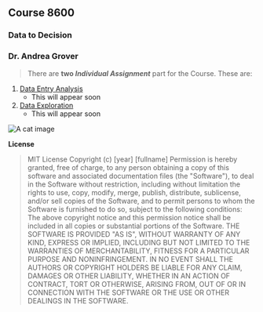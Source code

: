 ## Course 8600
### Data to Decision
### Dr. Andrea Grover   

> There are **two _Individual Assignment_** part for the Course. These are:
1. [Data Entry Analysis](https://github.com/121107/Data/blob/master/Data%20Entry%20Analysis)
   * This will appear soon
2. [Data Exploration](https://github.com/121107/Data/blob/master/Data%20Exploration)
   * This will appear soon

![A cat image](https://placekitten.com/200/300)

**License**
>MIT License
>Copyright (c) [year] [fullname]
>Permission is hereby granted, free of charge, to any person obtaining a copy
of this software and associated documentation files (the "Software"), to deal
in the Software without restriction, including without limitation the rights
to use, copy, modify, merge, publish, distribute, sublicense, and/or sell
copies of the Software, and to permit persons to whom the Software is
furnished to do so, subject to the following conditions:
>The above copyright notice and this permission notice shall be included in all
copies or substantial portions of the Software.
>THE SOFTWARE IS PROVIDED "AS IS", WITHOUT WARRANTY OF ANY KIND, EXPRESS OR
IMPLIED, INCLUDING BUT NOT LIMITED TO THE WARRANTIES OF MERCHANTABILITY,
FITNESS FOR A PARTICULAR PURPOSE AND NONINFRINGEMENT. IN NO EVENT SHALL THE
AUTHORS OR COPYRIGHT HOLDERS BE LIABLE FOR ANY CLAIM, DAMAGES OR OTHER
LIABILITY, WHETHER IN AN ACTION OF CONTRACT, TORT OR OTHERWISE, ARISING FROM,
OUT OF OR IN CONNECTION WITH THE SOFTWARE OR THE USE OR OTHER DEALINGS IN THE
SOFTWARE.
